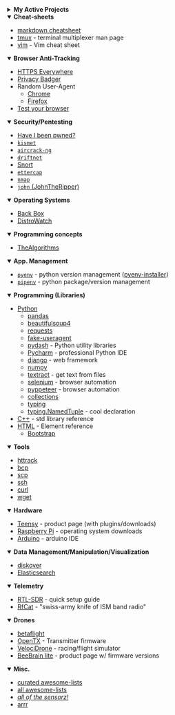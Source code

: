 <details><summary><b>My Active Projects</b></summary>

  * [Comedy Event Scrape](https://github.com/xchek/comedy_scrape) - Comedy Events Scraper, utilizing scraper_base
  * [Scraper Base](https://github.com/xchek/scraper_base) - Scrape all the thingz!
  
</details>
<details open=""><summary><b>Cheat-sheets</b></summary>

  * [markdown cheatsheet](https://github.com/adam-p/markdown-here/wiki/Markdown-Cheatsheet)
  * [tmux](https://man.openbsd.org/OpenBSD-current/man1/tmux.1) - terminal multiplexer man page
  * [vim](https://vim.rtorr.com/) - Vim cheat sheet
  
</details>
<details open=""><summary><b>Browser Anti-Tracking</b></summary>
 
  * [HTTPS Everywhere](https://www.eff.org/https-everywhere)
  * [Privacy Badger](https://www.eff.org/privacybadger)
  * Random User-Agent
    * [Chrome](https://chrome.google.com/webstore/detail/random-user-agent/einpaelgookohagofgnnkcfjbkkgepnp)
    * [Firefox](https://addons.mozilla.org/en-US/firefox/addon/random_user_agent/)
  * [Test your browser](https://panopticlick.eff.org/)
 
</details>
<details open=""><summary><b>Security/Pentesting</b></summary>
 
  * [Have I been pwned?](https://haveibeenpwned.com/)
  * [`kismet`](https://github.com/kismetwireless/kismet)
  * [`aircrack-ng`](https://www.aircrack-ng.org/doku.php?id=newbie_guide)
  * [`driftnet`](https://github.com/deiv/driftnet)
  * [Snort](https://snort.org/)
  * [`ettercap`](https://github.com/Ettercap/ettercap)
  * [`nmap`](https://github.com/nmap/nmap)
  * [`john` (JohnTheRipper)](https://github.com/magnumripper/JohnTheRipper)
 
</details>
<details open=""><summary><b>Operating Systems</b></summary>
 
  * [Back Box](https://www.backbox.org/download/)
  * [DistroWatch](https://distrowatch.com/)
 
</details>
<details open=""><summary><b>Programming concepts</b></summary>
 
  * [TheAlgorithms](https://github.com/TheAlgorithms/Python)
 
</details>
<details open=""><summary><b>App. Management</b></summary>
 
  * [`pyenv`](https://github.com/pyenv/pyenv) - python version management ([pyenv-installer](https://github.com/pyenv/pyenv-installer))
  * [`pipenv`](https://pipenv.readthedocs.io/en/latest/) - python package/version management
 
</details>
<details open=""><summary><b>Programming (Libraries)</b></summary>

  * [Python](https://docs.python.org/3.6/library/index.html)
    * [pandas](https://github.com/pandas-dev/pandas)
    * [beautifulsoup4](https://www.crummy.com/software/BeautifulSoup/)
    * [requests](http://docs.python-requests.org/en/master/) 
    * [fake-useragent](https://github.com/hellysmile/fake-useragent)
    * [pydash](https://github.com/dgilland/pydash) - Python utility libraries 
    * [Pycharm](https://www.jetbrains.com/pycharm/download/) - professional Python IDE
    * [django](https://github.com/django/django) - web framework
    * [numpy](https://github.com/numpy/numpy)
    * [textract](https://github.com/deanmalmgren/textract) - get text from files
    * [selenium](https://github.com/SeleniumHQ/Selenium) - browser automation
    * [pyppeteer](https://github.com/miyakogi/pyppeteer) - browser automation
    * [collections](https://docs.python.org/3.6/library/collections.html)
    * [typing](https://docs.python.org/3/library/typing.html)
    * [typing.NamedTuple](https://docs.python.org/3/library/typing.html#typing.NamedTuple) - cool declaration
  * [C++](http://www.cplusplus.com/reference/) - std library reference
  * [HTML](https://www.w3schools.com/tags/default.asp) - Element reference
    * [Bootstrap](https://getbootstrap.com/docs/4.3/getting-started/introduction/)
 
</details>
<details open=""><summary><b>Tools</b></summary>

  * [httrack](http://www.httrack.com)
  * [bcp](https://docs.microsoft.com/en-us/sql/tools/bcp-utility?view=sql-server-ver15)
  * [scp](https://linux.die.net/man/1/scp)
  * [ssh](https://linux.die.net/man/1/ssh)
  * [curl](https://linux.die.net/man/1/curl)
  * [wget](https://linux.die.net/man/1/wget)
 
</details>
<details open=""><summary><b>Hardware</b></summary>

  * [Teensy](https://www.pjrc.com/teensy/) - product page (with plugins/downloads)
  * [Raspberry Pi](https://www.raspberrypi.org/downloads/) - operating system downloads
  * [Arduino](https://www.arduino.cc/en/Main/Software) - arduino IDE

</details>
<details open=""><summary><b>Data Management/Manipulation/Visualization</b></summary>
 
  * [diskover](https://github.com/shirosaidev/diskover)
  * [Elasticsearch](https://github.com/elastic/elasticsearch)
 
</details>
<details open=""><summary><b>Telemetry</b></summary>
 
  * [RTL-SDR](https://www.rtl-sdr.com/rtl-sdr-quick-start-guide/) - quick setup guide
  * [RfCat](https://www.rtl-sdr.com/rtl-sdr-quick-start-guide/) - "swiss-army knife of ISM band radio"
 
</details>
<details open=""><summary><b>Drones</b></summary>
 
  * [betaflight](https://github.com/betaflight/betaflight)
  * [OpenTX](https://www.open-tx.org/) - Transmitter firmware
  * [VelociDrone](https://www.velocidrone.com/) - racing/flight simulator
  * [BeeBrain lite](https://newbeedrone.com/products/beebrain-lite-flight-controller-set-frsky) - product page w/ firmware versions
 
</details>
<details open=""><summary><b>Misc.</b></summary>
 
  * [curated awesome-lists](https://github.com/sindresorhus/awesome)  
  * [all awesome-lists](https://github.com/topics/awesome-list)
  * [*all of the sensorz!*](https://en.wikipedia.org/wiki/List_of_sensors)
  * [arrr](https://github.com/Igglybuff/awesome-piracy)
 
</details>
